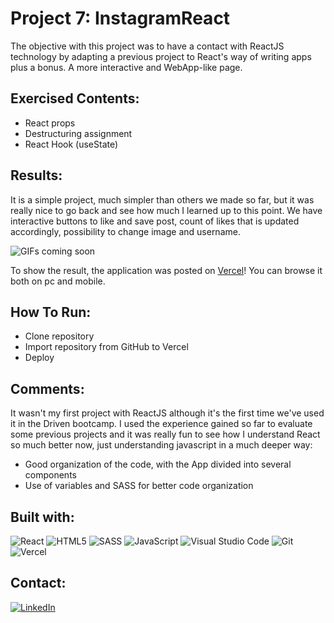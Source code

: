 # **Project 7: InstagramReact**

The objective with this project was to have a contact with ReactJS technology by adapting a previous project to React's way of writing apps plus a bonus. A more interactive and WebApp-like page.

## **Exercised Contents**:

-   React props
-   Destructuring assignment
-   React Hook (useState)

## **Results**:

It is a simple project, much simpler than others we made so far, but it was really nice to go back and see how much I learned up to this point. We have interactive buttons to like and save post, count of likes that is updated accordingly, possibility to change image and username.

![GIFs coming soon]()

To show the result, the application was posted on [Vercel](https://instagram-react-snowy.vercel.app/)! You can browse it both on pc and mobile.

## **How To Run**:

-   Clone repository
-   Import repository from GitHub to Vercel
-   Deploy

## **Comments**:

It wasn't my first project with ReactJS although it's the first time we've used it in the Driven bootcamp. I used the experience gained so far to evaluate some previous projects and it was really fun to see how I understand React so much better now, just understanding javascript in a much deeper way:

-   Good organization of the code, with the App divided into several components
-   Use of variables and SASS for better code organization

## Built with:

![React](https://img.shields.io/badge/React-20232A?style=for-the-badge&logo=react&logoColor=61DAFB)
![HTML5](https://img.shields.io/badge/html5-%23E34F26.svg?style=for-the-badge&logo=html5&logoColor=white)
![SASS](https://img.shields.io/badge/Sass-CC6699?style=for-the-badge&logo=sass&logoColor=white)
![JavaScript](https://img.shields.io/badge/JavaScript-F7DF1E?style=for-the-badge&logo=javascript&logoColor=black)
![Visual Studio Code](https://img.shields.io/badge/Visual_Studio_Code-0078D4?style=for-the-badge&logo=visual%20studio%20code&logoColor=white)
![Git](https://img.shields.io/badge/GIT-E44C30?style=for-the-badge&logo=git&logoColor=white)
![Vercel](https://img.shields.io/badge/Vercel-000000?style=for-the-badge&logo=vercel&logoColor=white)

## Contact:

[![LinkedIn][linkedin-shield]][linkedin-url]

[linkedin-shield]: https://img.shields.io/badge/LinkedIn-0077B5?style=for-the-badge&logo=linkedin&logoColor=white
[linkedin-url]: https://www.linkedin.com/in/domingosmiguel/
